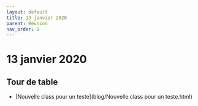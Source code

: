 ```yaml
---
layout: default
title: 13 janvier 2020
parent: Réunion
nav_order: 8
---
```


# 13 janvier 2020

## Tour de table

* [Nouvelle class pour un teste](blog/Nouvelle class pour un teste.html)


